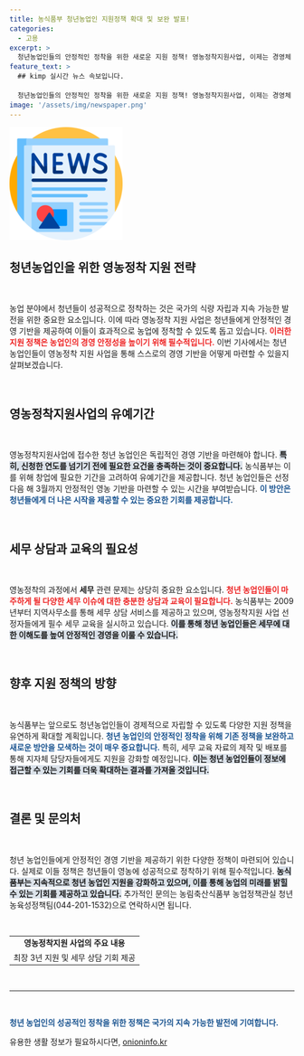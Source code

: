 ```yaml
---
title: 농식품부 청년농업인 지원정책 확대 및 보완 발표!
categories:
  - 고용
excerpt: >
  청년농업인들의 안정적인 정착을 위한 새로운 지원 정책! 영농정착지원사업, 이제는 경영체 등록과 세무 상담까지 전방위적으로 강화된다. 정부의 지원으로 미래의 농업을 이끌 인재들이 더 나아질 기회를 잡아보자!
feature_text: >
  ## kimp 실시간 뉴스 속보입니다.

  청년농업인들의 안정적인 정착을 위한 새로운 지원 정책! 영농정착지원사업, 이제는 경영체 등록과 세무 상담까지 전방위적으로 강화된다. 정부의 지원으로 미래의 농업을 이끌 인재들이 더 나아질 기회를 잡아보자!
image: '/assets/img/newspaper.png'
---
```


<p><img src="/assets/img/newspaper.png" alt="kimplant 속보" /></p>

<h2 data-ke-size="size26">청년농업인을 위한 영농정착 지원 전략</h2>

<p data-ke-size="size16">&nbsp;</p>

<p>농업 분야에서 청년들이 성공적으로 정착하는 것은 국가의 식량 자립과 지속 가능한 발전을 위한 중요한 요소입니다. 이에 따라 영농정착 지원 사업은 청년들에게 안정적인 경영 기반을 제공하여 이들이 효과적으로 농업에 정착할 수 있도록 돕고 있습니다. <b><span style="color: #ee2323;">이러한 지원 정책은 농업인의 경영 안정성을 높이기 위해 필수적입니다.</span></b> 이번 기사에서는 청년 농업인들이 영농정착 지원 사업을 통해 스스로의 경영 기반을 어떻게 마련할 수 있을지 살펴보겠습니다.</p>

<p data-ke-size="size16">&nbsp;</p>

<h2 data-ke-size="size26">영농정착지원사업의 유예기간</h2>

<p data-ke-size="size16">&nbsp;</p>

<p>영농정착지원사업에 접수한 청년 농업인은 독립적인 경영 기반을 마련해야 합니다. <b><span style="background-color: #21538527;">특히, 신청한 연도를 넘기기 전에 필요한 요건을 충족하는 것이 중요합니다.</span></b> 농식품부는 이를 위해 창업에 필요한 기간을 고려하여 유예기간을 제공합니다. 청년 농업인들은 선정 다음 해 3월까지 안정적인 영농 기반을 마련할 수 있는 시간을 부여받습니다. <b><span style="color: #1a5490;">이 방안은 청년들에게 더 나은 시작을 제공할 수 있는 중요한 기회를 제공합니다.</span></b></p>

<p data-ke-size="size16">&nbsp;</p>

<h2 data-ke-size="size26">세무 상담과 교육의 필요성</h2>

<p data-ke-size="size16">&nbsp;</p>

<p>영농정착의 과정에서 <b>세무</b> 관련 문제는 상당히 중요한 요소입니다. <b><span style="color: #ee2323;">청년 농업인들이 마주하게 될 다양한 세무 이슈에 대한 충분한 상담과 교육이 필요합니다.</span></b> 농식품부는 2009년부터 지역사무소를 통해 세무 상담 서비스를 제공하고 있으며, 영농정착지원 사업 선정자들에게 필수 세무 교육을 실시하고 있습니다. <b><span style="background-color: #21538527;">이를 통해 청년 농업인들은 세무에 대한 이해도를 높여 안정적인 경영을 이룰 수 있습니다.</span></b></p>

<p data-ke-size="size16">&nbsp;</p>

<h2 data-ke-size="size26">향후 지원 정책의 방향</h2>

<p data-ke-size="size16">&nbsp;</p>

<p>농식품부는 앞으로도 청년농업인들이 경제적으로 자립할 수 있도록 다양한 지원 정책을 유연하게 확대할 계획입니다. <b><span style="color: #1a5490;">청년 농업인의 안정적인 정착을 위해 기존 정책을 보완하고 새로운 방안을 모색하는 것이 매우 중요합니다.</span></b> 특히, 세무 교육 자료의 제작 및 배포를 통해 지자체 담당자들에게도 지원을 강화할 예정입니다. <b><span style="background-color: #21538527;">이는 청년 농업인들이 정보에 접근할 수 있는 기회를 더욱 확대하는 결과를 가져올 것입니다.</span></b></p>

<p data-ke-size="size16">&nbsp;</p>

<h2 data-ke-size="size26">결론 및 문의처</h2>

<p data-ke-size="size16">&nbsp;</p>

<p>청년 농업인들에게 안정적인 경영 기반을 제공하기 위한 다양한 정책이 마련되어 있습니다. <!/> 실제로 이들 정책은 청년들이 영농에 성공적으로 정착하기 위해 필수적입니다. <b><span style="background-color: #21538527;">농식품부는 지속적으로 청년 농업인 지원을 강화하고 있으며, 이를 통해 농업의 미래를 밝힐 수 있는 기회를 제공하고 있습니다.</span></b> 추가적인 문의는 농림축산식품부 농업정책관실 청년농육성정책팀(044-201-1532)으로 연락하시면 됩니다. </p>

<p data-ke-size="size16">&nbsp;</p>

<table style="width: 100%; border-collapse: collapse;">
    <tr>
        <td style="text-align: center; height: 17px;"><b>영농정착지원 사업의 주요 내용</b></td>
    </tr>
    <tr>
        <td style="text-align: center; height: 17px;">최장 3년 지원 및 세무 상담 기회 제공</td>
    </tr>
</table>

<p data-ke-size="size16">&nbsp;</p>

<hr>

<p data-ke-size="size16">&nbsp;</p>

<p><b><span style="color: #1a5490;">청년 농업인의 성공적인 정착을 위한 정책은 국가의 지속 가능한 발전에 기여합니다.</span></b></p>
유용한 생활 정보가 필요하시다면, <a href="https://onioninfo.kr" rel="dofollow">onioninfo.kr</a>


